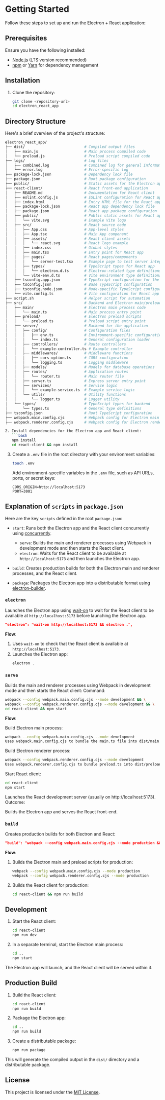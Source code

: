 # Getting Started

Follow these steps to set up and run the Electron + React application:

## Prerequisites

Ensure you have the following installed:

- [Node.js](https://nodejs.org/) (LTS version recommended)
- [npm](https://www.npmjs.com/) or [Yarn](https://yarnpkg.com/) for dependency management

## Installation

1. Clone the repository:
   ```bash
   git clone <repository-url>
   cd electron_react_app
   ```

## Directory Structure

Here's a brief overview of the project's structure:

```bash
electron_react_app/
├── dist/                           # Compiled output files
│   ├── main.js                     # Main process compiled code
│   └── preload.js                  # Preload script compiled code
├── logs/                           # Log files
│   ├── combined.log                # Combined log for general information
│   └── error.log                   # Error-specific log
├── package-lock.json               # Dependency lock file
├── package.json                    # Root package configuration
├── public/                         # Static assets for the Electron app
├── react-client/                   # React front-end application
│   ├── README.md                   # Documentation for React client
│   ├── eslint.config.js            # ESLint configuration for React app
│   ├── index.html                  # Entry HTML file for the React app
│   ├── package-lock.json           # React app dependency lock file
│   ├── package.json                # React app package configuration
│   ├── public/                     # Public static assets for React app
│   │   └── vite.svg                # Example Vite logo
│   ├── src/                        # React source code
│   │   ├── App.css                 # App-level styles
│   │   ├── App.tsx                 # Main App component
│   │   ├── assets/                 # React client assets
│   │   │   └── react.svg           # React logo example
│   │   ├── index.css               # Global styles
│   │   ├── main.tsx                # Entry point for React app
│   │   ├── pages/                  # React pages/components
│   │   │   └── server-test.tsx     # Example page to test server integration
│   │   ├── types/                  # TypeScript types for React app
│   │   │   └── electron.d.ts       # Electron-related type definitions
│   │   └── vite-env.d.ts           # Vite environment type definitions
│   ├── tsconfig.app.json           # TypeScript configuration for the React app
│   ├── tsconfig.json               # Base TypeScript configuration
│   ├── tsconfig.node.json          # Node-specific TypeScript configuration
│   └── vite.config.ts              # Vite configuration for React app
├── script.sh                       # Helper script for automation
├── src/                            # Backend and Electron main/preload scripts
│   ├── main/                       # Electron main process code
│   │   └── main.ts                 # Main process entry point
│   ├── preload/                    # Electron preload scripts
│   │   └── preload.ts              # Preload script entry point
│   ├── server/                     # Backend for the application
│   │   ├── config/                 # Configuration files
│   │   │   ├── env.ts              # Environment-specific configuration
│   │   │   └── index.ts            # General configuration loader
│   │   ├── controllers/            # Route controllers
│   │   │   └── example-controller.ts # Example controller
│   │   ├── middlewares/            # Middleware functions
│   │   │   ├── cors-option.ts      # CORS configuration
│   │   │   └── logging.ts          # Logging middleware
│   │   ├── models/                 # Models for database operations
│   │   ├── routes/                 # Application routes
│   │   │   └── router.ts           # Main router file
│   │   ├── server.ts               # Express server entry point
│   │   ├── services/               # Service logic
│   │   │   └── example-service.ts  # Example service logic
│   │   └── utils/                  # Utility functions
│   │       └── logger.ts           # Logger utility
│   └── types/                      # TypeScript types for backend
│       └── types.ts                # General type definitions
├── tsconfig.json                   # Root TypeScript configuration
├── webpack.main.config.cjs         # Webpack config for Electron main process
├── webpack.renderer.config.cjs     # Webpack config for Electron renderer process

2. Install dependencies for the Electron app and React client:
   ```bash
   npm install
   cd react-client && npm install
   ```

3. Create a `.env` file in the root directory with your environment variables:
   ```bash
   touch .env
   ```
   Add environment-specific variables in the `.env` file, such as API URLs, ports, or secret keys:
   ```
   CORS_ORIGIN=http://localhost:5173
   PORT=3001
   ```

## Explanation of `scripts` in `package.json`

Here are the key `scripts` defined in the root `package.json`:

- `start`: Runs both the Electron app and the React client concurrently using [concurrently](https://www.npmjs.com/package/concurrently).
  - `serve`: Builds the main and renderer processes using Webpack in development mode and then starts the React client.
  - `electron`: Waits for the React client to be available at `http://localhost:5173` and then launches the Electron app.

- `build`: Creates production builds for both the Electron main and renderer processes, and the React client.

- `package`: Packages the Electron app into a distributable format using [electron-builder](https://www.electron.build/).


### `electron`

Launches the Electron app using [wait-on](https://www.npmjs.com/package/wait-on) to wait for the React client to be available at `http://localhost:5173` before launching the Electron app.
```json
"electron": "wait-on http://localhost:5173 && electron .",
```

**Flow**:
1. Uses `wait-on` to check that the React client is available at `http://localhost:5173`.
2. Launches the Electron app:
   ```bash
   electron .
   ```

### `serve`

Builds the main and renderer processes using Webpack in development mode and then starts the React client:
Command:

```bash
webpack --config webpack.main.config.cjs --mode development && \
webpack --config webpack.renderer.config.cjs --mode development && \
cd react-client && npm start
```
**Flow**:

Build Electron main process:

```bash
webpack --config webpack.main.config.cjs --mode development
Uses webpack.main.config.cjs to bundle the main.ts file into dist/main.js for development.
```
Build Electron renderer process:
```bash
webpack --config webpack.renderer.config.cjs --mode development
Uses webpack.renderer.config.cjs to bundle preload.ts into dist/preload.js.
```
Start React client:

```bash
cd react-client
npm start
```
Launches the React development server (usually on http://localhost:5173).
Outcome:

Builds the Electron app and serves the React front-end.

### `build`

Creates production builds for both Electron and React:

```json
"build": "webpack --config webpack.main.config.cjs --mode production && webpack --config webpack.renderer.config.cjs --mode production && cd react-client && npm run build",
```

**Flow**:
1. Builds the Electron main and preload scripts for production:
   ```bash
   webpack --config webpack.main.config.cjs --mode production
   webpack --config webpack.renderer.config.cjs --mode production
   ```

2. Builds the React client for production:
   ```bash
   cd react-client && npm run build
   ```



## Development

1. Start the React client:
   ```bash
   cd react-client
   npm run dev
   ```

2. In a separate terminal, start the Electron main process:
   ```bash
   cd ..
   npm start
   ```

The Electron app will launch, and the React client will be served within it.



## Production Build

1. Build the React client:
   ```bash
   cd react-client
   npm run build
   ```

2. Package the Electron app:
   ```bash
   cd ..
   npm run build
   ```

3. Create a distributable package:
   ```bash
   npm run package
   ```

This will generate the compiled output in the `dist/` directory and a distributable package.


## License

This project is licensed under the [MIT License](LICENSE).
